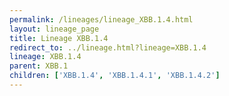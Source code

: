 ```yaml
---
permalink: /lineages/lineage_XBB.1.4.html
layout: lineage_page
title: Lineage XBB.1.4
redirect_to: ../lineage.html?lineage=XBB.1.4
lineage: XBB.1.4
parent: XBB.1
children: ['XBB.1.4', 'XBB.1.4.1', 'XBB.1.4.2']
---
```

